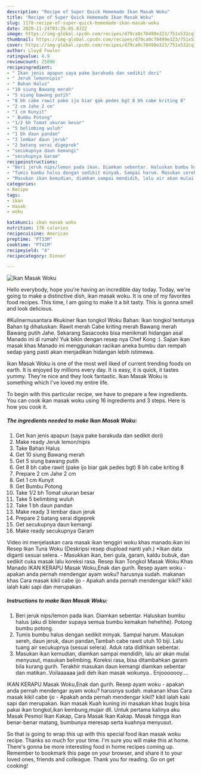 ```yaml
---
description: "Recipe of Super Quick Homemade Ikan Masak Woku"
title: "Recipe of Super Quick Homemade Ikan Masak Woku"
slug: 1178-recipe-of-super-quick-homemade-ikan-masak-woku
date: 2020-11-24T03:35:05.032Z
image: https://img-global.cpcdn.com/recipes/d79ca0c70499e323/751x532cq70/ikan-masak-woku-foto-resep-utama.jpg
thumbnail: https://img-global.cpcdn.com/recipes/d79ca0c70499e323/751x532cq70/ikan-masak-woku-foto-resep-utama.jpg
cover: https://img-global.cpcdn.com/recipes/d79ca0c70499e323/751x532cq70/ikan-masak-woku-foto-resep-utama.jpg
author: Lloyd Fowler
ratingvalue: 4.9
reviewcount: 25096
recipeingredient:
- " Ikan jenis apapun saya pake barakuda dan sedikit dori"
- " Jeruk lemonnipis"
- " Bahan Halus"
- "10 siung Bawang merah"
- "5 siung bawang putih"
- "8 bh cabe rawit pake ijo biar gak pedes bgt 8 bh cabe kriting 8"
- "2 cm Jahe 2 cm"
- "1 cm Kunyit"
- " Bumbu Potong"
- "1/2 bh Tomat ukuran besar"
- "5 belimbing wuluh"
- "1 bh daun pandan"
- "3 lembar daun jeruk"
- "2 batang serai digeprek"
- "secukupnya daun kemangi"
- "secukupnya Garam"
recipeinstructions:
- "Beri jeruk nips/lemon pada ikan. Diamkan sebentar. Haluskan bumbu halus (aku di blender supaya semua bumbu kemakan hehehhe). Potong bumbu potong."
- "Tumis bumbu halus dengan sedikit minyak. Sampai harum. Masukan sereh, daun jeruk, daun pandan,Tambah cabe rawit utuh 10 biji. Lalu tuang air secukupnya (sesuai selera). Aduk rata didihkan sebentar."
- "Masukan ikan kemudian, diamkan sampai mendidih, lalu air akan mulai menyusut, masukan belimbing. Koreksi rasa, bisa ditambahkan garam bila kurang gurih. Terakhir masukan daun kemangi diamkan sebentar dan matikan..Voilaaaaaa jadi deh ikan masak wokunya.. Enjooooooy...."
categories:
- Recipe
tags:
- ikan
- masak
- woku

katakunci: ikan masak woku 
nutrition: 176 calories
recipecuisine: American
preptime: "PT33M"
cooktime: "PT41M"
recipeyield: "4"
recipecategory: Dinner

---
```



![Ikan Masak Woku](https://img-global.cpcdn.com/recipes/d79ca0c70499e323/751x532cq70/ikan-masak-woku-foto-resep-utama.jpg)

Hello everybody, hope you're having an incredible day today. Today, we're going to make a distinctive dish, ikan masak woku. It is one of my favorites food recipes. This time, I am going to make it a bit tasty. This is gonna smell and look delicious.

#Kulinernusantara #kukiner Ikan tongkol Woku Bahan: Ikan tongkol tentunya Bahan tg dihaluskan: Rawit merah Cabe kriting merah Bawang merah Bawang putih Jahe. Sekarang Sasacooks bisa menikmati hidangan asal Manado ini di rumah! Yuk bikin dengan resep nya Chef Kong :). Sajian ikan masak khas Manado ini menggunakan racikan aneka bumbu dan rempah sedap yang pasti akan menjadikan hidangan lebih istimewa.

Ikan Masak Woku is one of the most well liked of current trending foods on earth. It is enjoyed by millions every day. It is easy, it is quick, it tastes yummy. They're nice and they look fantastic. Ikan Masak Woku is something which I've loved my entire life.


To begin with this particular recipe, we have to prepare a few ingredients. You can cook ikan masak woku using 16 ingredients and 3 steps. Here is how you cook it.

<!--inarticleads1-->

##### The ingredients needed to make Ikan Masak Woku:

1. Get  Ikan jenis apapun (saya pake barakuda dan sedikit dori)
1. Make ready  Jeruk lemon/nipis
1. Take  Bahan Halus
1. Get 10 siung Bawang merah
1. Get 5 siung bawang putih
1. Get 8 bh cabe rawit (pake ijo biar gak pedes bgt) 8 bh cabe kriting 8
1. Prepare 2 cm Jahe 2 cm
1. Get 1 cm Kunyit
1. Get  Bumbu Potong
1. Take 1/2 bh Tomat ukuran besar
1. Take 5 belimbing wuluh
1. Take 1 bh daun pandan
1. Make ready 3 lembar daun jeruk
1. Prepare 2 batang serai digeprek
1. Get secukupnya daun kemangi
1. Make ready secukupnya Garam


Video ini menjelaskan cara masak ikan tenggiri woku khas manado.ikan ini Resep Ikan Tuna Woku (Deskripsi resep diupload nanti yah.) *Ikan data diganti sesuai selera. - Masukkan ikan, beri gula, garam, kaldu bubuk, dan sedikit cuka masak lalu koreksi rasa. Resep Ikan Tongkol Masak Woku Khas Manado IKAN KERAPU Masak Woku,Enak dan gurih. Resep ayam woku - apakan anda pernah mendengar ayam woku? harusnya sudah. makanan khas Cara masak kikil cabe ijo - Apakah anda pernah mendengar kikil? kikil ialah kaki sapi dan merupakan. 

<!--inarticleads2-->

##### Instructions to make Ikan Masak Woku:

1. Beri jeruk nips/lemon pada ikan. Diamkan sebentar. Haluskan bumbu halus (aku di blender supaya semua bumbu kemakan hehehhe). Potong bumbu potong.
1. Tumis bumbu halus dengan sedikit minyak. Sampai harum. Masukan sereh, daun jeruk, daun pandan,Tambah cabe rawit utuh 10 biji. Lalu tuang air secukupnya (sesuai selera). Aduk rata didihkan sebentar.
1. Masukan ikan kemudian, diamkan sampai mendidih, lalu air akan mulai menyusut, masukan belimbing. Koreksi rasa, bisa ditambahkan garam bila kurang gurih. Terakhir masukan daun kemangi diamkan sebentar dan matikan..Voilaaaaaa jadi deh ikan masak wokunya.. Enjooooooy....


IKAN KERAPU Masak Woku,Enak dan gurih. Resep ayam woku - apakan anda pernah mendengar ayam woku? harusnya sudah. makanan khas Cara masak kikil cabe ijo - Apakah anda pernah mendengar kikil? kikil ialah kaki sapi dan merupakan. Ikan masak Kuah kuning ini masakan khas bugis bisa pakai ikan tongkol,ikan kembung,mujair dll. Untuk pertama kalinya aku Masak Pesmol Ikan Kakap, Cara Masak Ikan Kakap. Masak hingga ikan benar-benar matang, bumbunya meresap serta kuahnya menyusut. 

So that is going to wrap this up with this special food ikan masak woku recipe. Thanks so much for your time. I'm sure you will make this at home. There's gonna be more interesting food in home recipes coming up. Remember to bookmark this page on your browser, and share it to your loved ones, friends and colleague. Thank you for reading. Go on get cooking!
